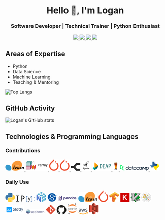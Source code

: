 <h1 align="center">Hello 👋, I'm Logan</h1>
<h3 align="center">Software Developer | Technical Trainer | Python Enthusiast</h3>

<p align="center">
<a href="https://linkedin.com/in/logan-thomas">
  <img src="https://img.shields.io/badge/LinkedIn-blue?style=flat&logo=linkedin&labelColor=gray"/>
</a>


<a href="https://twitter.com/__loges__">
  <img src="https://img.shields.io/badge/Twitter-blue?style=flat&logo=twitter&labelColor=gray"/>
</a>

<a href="https://dev.to/loganthomas">
  <img src="https://img.shields.io/badge/Dev.to-black?style=flat&logo=dev.to&labelColor=gray"/>
</a>

<a href="https://komarev.com/ghpvc/?username=loganthomas&label=Views">
  <img src="https://komarev.com/ghpvc/?username=loganthomas&label=Views"/>
</a>
</p>

## Areas of Expertise
- Python
- Data Science
- Machine Learning
- Teaching & Mentoring

![Top Langs](https://github-readme-stats-git-masterrstaa-rickstaa.vercel.app/api/top-langs/?username=loganthomas&hide=Jupyter%20Notebook,HTML&layout=compact&border_color=2e4058)

<!-- See https://github.com/anuraghazra/github-readme-stats?tab=readme-ov-file#showing-icons -->
## GitHub Activity
![Logan's GitHub stats](https://github-readme-stats.vercel.app/api?username=loganthomas&count_private=true&show_icons=true&include_all_commits=true&border_color=2e4058&theme=graywhite&rank_icon=percentile)

<!--  
## GitHub Activity
![Logan's GitHub stats](https://github-readme-stats.vercel.app/api?username=loganthomas&count_private=true&show_icons=true&include_all_commits=true&border_color=2e4058&theme=graywhite&rank_icon=github)
-->


## Technologies & Programming Languages
### Contributions
<div>
  <a href='https://github.com/numpy/numpy/issues?q=is%3Aclosed+mentions%3Aloganthomas+'>
    <img src='./logos/numpy.svg' width='30' title='NumPy' style='display: none;'>
  </a>
  <a href='https://github.com/scipy/scipy/issues?q=is%3Aclosed+mentions%3Aloganthomas+'>
    <img src='./logos/scipy-logo.svg' width='30' title='SciPy' style='display: none;'>
  </a>
  <a href='https://github.com/scipy-conference/scipy-conference/pulls?q=is%3Apr+is%3Aclosed+author%3Aloganthomas+'>
    <img src='./logos/scipy-logo.svg' width='30' title='SciPy Conference' style='display: none;'>
  </a>
  <a href='https://github.com/scikit-learn/scikit-learn/issues?q=is%3Aclosed+mentions%3Aloganthomas+'>
    <img src='./logos/scikit-learn.svg' width='60' title='scikit-learn'>
  </a>
  <a href='https://github.com/xarray-contrib/xarray-tutorial/issues?q=author%3Aloganthomas+'>
    <img src='./logos/xarray.png' width='70' title='Xarray'>
  </a>
  <a href='https://github.com/pytorch/pytorch/issues?q=author%3Aloganthomas+'>
    <img src='./logos/pytorch.svg' width='30' title='PyTorch'>
  </a>
  <a href='https://github.com/pytorch/tutorials/issues?q=author%3Aloganthomas+'>
    <img src='./logos/pytorch.svg' width='30' title='PyTorch Tutorials'>
  </a>
  <a href='https://github.com/cubyc-dev/cubyc/issues?q=is%3Aclosed+author%3Aloganthomas+'>
    <img src='./logos/cubyc.svg', width='30', title='Cubyc'>
  </a>
  <a href='https://github.com/pyjanitor-devs/pyjanitor/issues?q=is%3Aclosed+mentions%3Aloganthomas'>
    <img src='./logos/pyjanitor.png' width='30' title='pyjanitor'>
  </a>
  <a href='https://github.com/DEAP/deap/issues?q=is%3Aclosed+author%3Aloganthomas+'>
    <img src='./logos/deap.png' width='60' title='DEAP'>
  </a>
  <a href='https://github.com/hgrecco/pint/issues?q=is%3Aclosed+author%3Aloganthomas+'>
    <img src='./logos/pint-logo.jpeg' width='20' title='Pint'>
  </a>
  <a href='https://www.datacamp.com/courses/writing-efficient-python-code'>
    <img src='./logos/datacamp.svg' width='90' title='DataCamp'>
  </a>
  <a href='https://github.com/pytexas/pytexas.github.io/issues?q=is%3Aclosed+author%3Aloganthomas+'>
    <img src='./logos/pytexas-logo.png' width=30 title='PyTexas'>
  </a>
</div>

### Daily Use

<div>
  <img src='./logos/python.svg' width='30' title='Python'>
  <img src='./logos/ipython-logo.png' width='60' title='IPython'>
  <img src='./logos/numpy.svg' width='30' title='NumPy'>
  <img src='./logos/scipy-logo.svg' width='30' title='SciPy'>
  <img src='./logos/pandas.svg' width='60' title='pandas'>
  <img src='./logos/scikit-learn.svg' width='60' title='scikit-learn'>
  <img src='./logos/pytorch.svg' width='30' title='PyTorch'>
  <img src='./logos/tensorflow.svg' width='30' title='TensorFlow'>
  <img src='./logos/keras.svg' width='30' title='Keras'>
  <img src='./logos/vim.svg' width='30' title='Vim'>
  <img src='./logos/matplotlib.svg' width='30' title='matplotlib'>
  <img src='./logos/plotly.svg' width='60' title='plotly'>
  <img src='./logos/seaborn.svg' width='60' title='seaborn'>
  <img src='./logos/git-icon.svg' width='30' title='Git'>
  <img src='./logos/github-icon.svg' width='30' title='GitHub'>
  <img src='./logos/jupyter.svg' width='30' title='Jupyter'>
  <img src='./logos/aws.png' width='30' title='AWS'>
  <img src='./logos/aws-s3.svg' width='30' title='AWS S3'>
  <!--   <img src='./logos/slack.svg' width='30'> -->
  <!--   <img src='./logos/visual-studio-code.svg' width='30'> -->
</div>

<!-- ### Variable Use -->
<!-- <div> -->
  
<!--   <img src='./logos/apache-spark.svg' width='60'> -->
<!--   <img src='./logos/bootstrap.svg' width='30'> -->
<!--   <img src='./logos/digital-ocean.svg' width='60'> -->
<!--   <img src='./logos/discord.svg' width='60'> -->
<!--   <img src='./logos/django.svg' width='60'> -->
<!--   <img src='./logos/google-cloud.svg' width='30'> -->
<!--   <img src='./logos/gunicorn.svg' width='60'> -->
<!--   <img src='./logos/homebrew.svg' width='30'> -->
<!--   <img src='./logos/macOS.svg' width='60'> -->
<!--   <img src='./logos/microsoft-windows.svg' width='30'> -->
<!--   <img src='./logos/nginx.svg' width='30'> -->
<!--   <img src='./logos/opencv.svg' width='40'> -->
<!--   <img src='./logos/r-lang.svg' width='30'> -->
<!--   <img src='./logos/sqlite.svg' width='60'> -->
<!--   <img src='./logos/travis-ci.svg' width='30'> -->
<!-- </div>  -->

<!--
**loganthomas/loganthomas** is a ✨ _special_ ✨ repository because its `README.md` (this file) appears on your GitHub profile.

Here are some ideas to get you started:

- 🔭 I’m currently working on ...
- 🌱 I’m currently learning ...
- 👯 I’m looking to collaborate on ...
- 🤔 I’m looking for help with ...
- 💬 Ask me about ...
- 📫 How to reach me: ...
- 😄 Pronouns: ...
- ⚡ Fun fact: ...
-->
